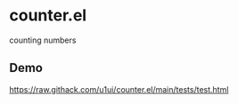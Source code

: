 # counter.el
counting numbers

## Demo
https://raw.githack.com/u1ui/counter.el/main/tests/test.html  

